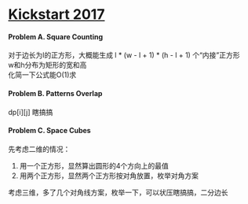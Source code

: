 [Kickstart 2017](https://code.google.com/codejam/contest/8284486/dashboard)
====

#### Problem A. Square Counting  
对于边长为l的正方形，大概能生成 l * (w - l + 1) * (h - l + 1) 个“内接”正方形  
w和h分布为矩形的宽和高  
化简一下公式能O(1)求

#### Problem B. Patterns Overlap  
dp[i][j] 瞎搞搞

#### Problem C. Space Cubes  
先考虑二维的情况：  
1. 用一个正方形，显然算出圆形的4个方向上的最值  
2. 用两个正方形，显然两个正方形按对角放置，枚举对角方案  

考虑三维，多了几个对角线方案，枚举一下，可以状压瞎搞搞，二分边长  
